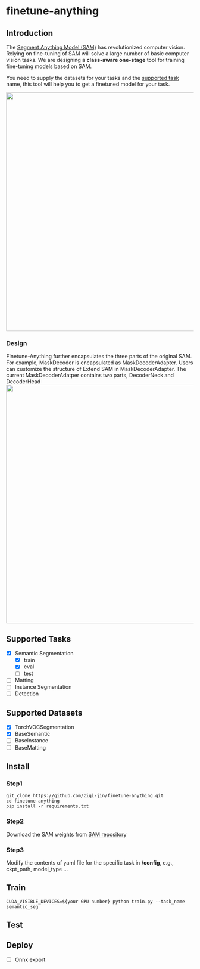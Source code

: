 # finetune-anything

## Introduction

The [Segment Anything Model (SAM)](https://github.com/facebookresearch/segment-anything) has revolutionized computer vision. Relying on fine-tuning of SAM will solve a large number of basic computer vision tasks. We are designing a **class-aware one-stage** tool for training fine-tuning models based on SAM. 

You need to supply the datasets for your tasks and the [supported task](#Supported-Tasks) name, this tool will help you to get a finetuned model for your task.

<img width="640" src="https://user-images.githubusercontent.com/67993288/230864865-db8810fd-9f0c-4f3e-81b1-8753b5121d03.png">

### Design
Finetune-Anything further encapsulates the three parts of the original SAM. For example, MaskDecoder is encapsulated as MaskDecoderAdapter. Users can customize the structure of Extend SAM in MaskDecoderAdapter. The current MaskDecoderAdatper contains two parts, DecoderNeck and DecoderHead
<img width="640" src="https://user-images.githubusercontent.com/67993288/243564144-d1273f3b-049f-44c6-b1e1-4be76022a772.svg">


## Supported Tasks
- [x] Semantic Segmentation
    - [x] train
    - [x] eval
    - [ ] test
- [ ] Matting
- [ ] Instance Segmentation
- [ ] Detection 
## Supported Datasets
- [x] TorchVOCSegmentation
- [x] BaseSemantic
- [ ] BaseInstance
- [ ] BaseMatting

## Install
### Step1
```
git clone https://github.com/ziqi-jin/finetune-anything.git
cd finetune-anything
pip install -r requirements.txt
```
### Step2
Download the SAM weights from [SAM repository](https://github.com/facebookresearch/segment-anything#model-checkpoints)

### Step3
Modify the contents of yaml file for the specific task in **/config**, e.g., ckpt_path, model_type ...

## Train
```
CUDA_VISIBLE_DEVICES=${your GPU number} python train.py --task_name semantic_seg
```
## Test

## Deploy

- [ ] Onnx export
